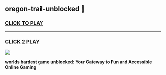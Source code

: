 
## oregon-trail-unblocked 👋
<h3>
<a href="https://premium.freeplayer.one?title=oregon-trail-unblocked&ref=14F">CLICK TO PLAY</a></h3>
<hr>

<h3>
<a href="https://premium.freeplayer.one?title=oregon-trail-unblocked&ref=14F">CLICK 2 PLAY</a>
  
</h3>

<a href="https://premium.freeplayer.one?title=oregon-trail-unblocked&ref=12F/"><img src="https://clearcache.store/games.png"></a>


**worlds hardest game unblocked: Your Gateway to Fun and Accessible Online Gaming**

